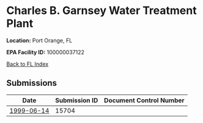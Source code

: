 # Charles B. Garnsey Water Treatment Plant

**Location:** Port Orange, FL

**EPA Facility ID:** 100000037122

[Back to FL Index](../../index.md)

## Submissions

| Date | Submission ID | Document Control Number |
|------|--------------|-------------------------|
| [1999-06-14](submissions/15704.md) | 15704 |  |
